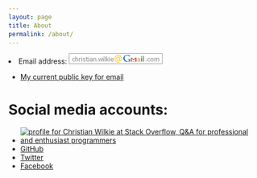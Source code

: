 ```yaml
---
layout: page
title: About
permalink: /about/
---
```


<li>Email address: <img id="email" src="/assets/images/emailaddress.png" alt="Email address image" /></li>
<ul>
		<li><a href="http://pgp.mit.edu/pks/lookup?op=get&search=0x29AE21E7ECFE0A1D">My current public key for email</a></li>
</ul>
<h1>Social media accounts:</h1>
<ul>
	<li>
		<a href="http://stackoverflow.com/users/657205/christian-wilkie">
		<img src="http://stackoverflow.com/users/flair/657205.png" width="208" height="58" alt="profile for Christian Wilkie at Stack Overflow, Q&amp;A for professional and enthusiast programmers" title="profile for Christian Wilkie at Stack Overflow, Q&amp;A for professional and enthusiast programmers">
		</a>
	</li>
	<li><a href="https://github.com/ChristianWilkie">GitHub</li>
	<li><a href="https://twitter.com/WilkieChristian">Twitter</li>
	<li><a href="https://www.facebook.com/cwilkie">Facebook</li>
</ul>
